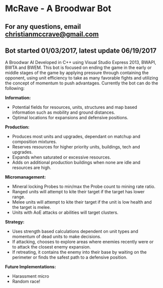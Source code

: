 # McRave - A Broodwar Bot
## For any questions, email christianmccrave@gmail.com
## Bot started 01/03/2017, latest update 06/19/2017

A Broodwar AI Developed in C++ using Visual Studio Express 2013, BWAPI, BWTA and BWEM. This bot is focused on ending the game in the early or middle stages of the game by applying pressure through containing the opponent, using unit efficiency to take as many favorable fights and utilizing the concept of momentum to push advantages. Currently the bot can do the following:

**Information:**
- Potential fields for resources, units, structures and map based information such as mobility and ground distances.
- Optimal locations for expansions and defensive positions.

**Production:**
- Produces most units and upgrades, dependant on matchup and composition mixtures.
- Reserves resources for higher priority units, buildings, tech and upgrades.
- Expands when saturated or excessive resources.
- Adds on additional production buildings when none are idle and resources are high.

**Micromanagement:**
- Mineral locking Probes to min/max the Probe count to mining rate ratio.
- Ranged units will attempt to kite their target if the target has lower range.
- Melee units will attempt to kite their target if the unit is low health and the target is melee.
- Units with AoE attacks or abilities will target clusters.

**Strategy:**
- Uses strength based calculations dependent on unit types and momentum of dead units to make decisions.
- If attacking, chooses to explore areas where enemies recently were or to attack the closest enemy expansion.
- If retreating, it contains the enemy into their base by waiting on the perimeter or finds the safest path to a defensive position.

**Future Implementations:**
- Harassment micro
- Random race!

